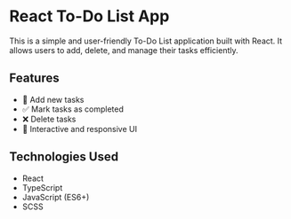 # React To-Do List App

This is a simple and user-friendly To-Do List application built with React. It allows users to add, delete, and manage their tasks efficiently.

## Features

- 📌 Add new tasks  
- ✅ Mark tasks as completed  
- ❌ Delete tasks  
- 🔄 Interactive and responsive UI  

## Technologies Used

- React
- TypeScript
- JavaScript (ES6+)  
- SCSS 
  
